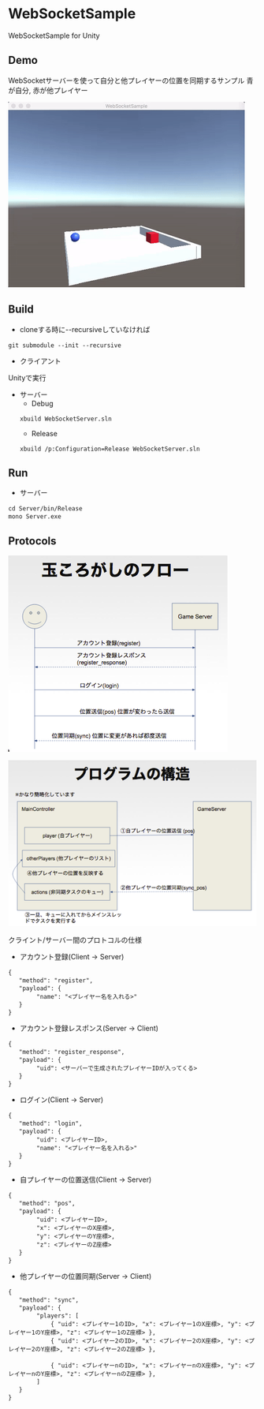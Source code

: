 WebSocketSample
===============

WebSocketSample for Unity

## Demo

WebSocketサーバーを使って自分と他プレイヤーの位置を同期するサンプル
青が自分, 赤が他プレイヤー

![](img/demo.gif "demo")

## Build

* cloneする時に--recursiveしていなければ
```
git submodule --init --recursive
```

* クライアント

Unityで実行

* サーバー
  - Debug
  ```
  xbuild WebSocketServer.sln
  ```
  - Release
  ```
  xbuild /p:Configuration=Release WebSocketServer.sln
  ```

## Run

* サーバー
```
cd Server/bin/Release
mono Server.exe
```

## Protocols

![](img/RollABoll_flow.png "flow")

![](img/RollABoll_structure.png "structure")

クライント/サーバー間のプロトコルの仕様

* アカウント登録(Client -> Server)
```
{
   "method": "register",
   "payload": {
		"name": "<プレイヤー名を入れる>"
   }
}
```

* アカウント登録レスポンス(Server -> Client)
```
{
   "method": "register_response",
   "payload": {
		"uid": <サーバーで生成されたプレイヤーIDが入ってくる>
   }
}
```

* ログイン(Client -> Server)
```
{
   "method": "login",
   "payload": {
		"uid": <プレイヤーID>,
		"name": "<プレイヤー名を入れる>"
   }
}
```

* 自プレイヤーの位置送信(Client -> Server)
```
{
   "method": "pos",
   "payload": {
		"uid": <プレイヤーID>,
		"x": <プレイヤーのX座標>,
		"y": <プレイヤーのY座標>,
		"z": <プレイヤーのZ座標>
   }
}
```

* 他プレイヤーの位置同期(Server -> Client)
```
{
   "method": "sync",
   "payload": {
		"players": [
			{ "uid": <プレイヤー1のID>, "x": <プレイヤー1のX座標>, "y": <プレイヤー1のY座標>, "z": <プレイヤー1のZ座標> },
			{ "uid": <プレイヤー2のID>, "x": <プレイヤー2のX座標>, "y": <プレイヤー2のY座標>, "z": <プレイヤー2のZ座標> },

			{ "uid": <プレイヤーnのID>, "x": <プレイヤーnのX座標>, "y": <プレイヤーnのY座標>, "z": <プレイヤーnのZ座標> },
		]
   }
}
```
	
